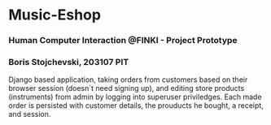 # Music-Eshop
### Human Computer Interaction @FINKI - Project Prototype 
### Boris Stojchevski, 203107 PIT
Django based application, taking orders from customers based on their browser session (doesn`t need signing up), and editing store products (instruments) from admin by logging into superuser priviledges.
Each made order is persisted with customer details, the prouducts he bought, a receipt, and session.

